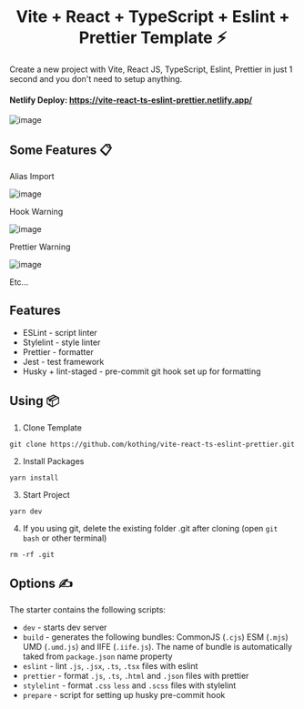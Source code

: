 <h1 align='center'>Vite + React + TypeScript + Eslint + Prettier Template ⚡</h1>

Create a new project with Vite, React JS, TypeScript, Eslint, Prettier in just 1 second and you don't need to setup anything.

#### **Netlify Deploy: https://vite-react-ts-eslint-prettier.netlify.app/**

![image](https://user-images.githubusercontent.com/70432453/170648662-2ff424b9-74e9-4754-a04d-512fe1496a3b.png)

## **Some Features 📋**

Alias Import

![image](https://user-images.githubusercontent.com/70432453/170644457-ede03cca-44e9-4543-94d3-412c9d317063.png)

Hook Warning

![image](https://user-images.githubusercontent.com/70432453/170638708-23a20ffd-156e-494a-84be-b1e1cfdb5c93.png)

Prettier Warning

![image](https://user-images.githubusercontent.com/70432453/170639043-24423ed1-73cc-4730-b270-2acea1ae0c74.png)

Etc...

## Features

- ESLint - script linter
- Stylelint - style linter
- Prettier - formatter
- Jest - test framework
- Husky + lint-staged - pre-commit git hook set up for formatting

## **Using 📦**

1. Clone Template

```
git clone https://github.com/kothing/vite-react-ts-eslint-prettier.git
```

2. Install Packages

```
yarn install
```

3. Start Project

```
yarn dev
```

4. If you using git, delete the existing folder .git after cloning (open `git bash` or other terminal)

```
rm -rf .git
```

## Options ✍️

The starter contains the following scripts:

- `dev` - starts dev server
- `build` - generates the following bundles: CommonJS (`.cjs`) ESM (`.mjs`) UMD (`.umd.js`) and IIFE (`.iife.js`). The name of bundle is automatically taked from `package.json` name property
- `eslint` - lint `.js`, `.jsx`, `.ts`, `.tsx` files with eslint
- `prettier` - format `.js`, `.ts`, `.html` and `.json` files with prettier
- `stylelint` - format `.css` `less` and `.scss` files with stylelint
- `prepare` - script for setting up husky pre-commit hook
